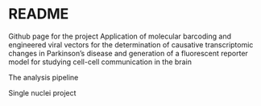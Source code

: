 # README
Github page for the project Application of molecular barcoding and engineered viral vectors for the determination of causative transcriptomic changes in Parkinson’s disease and generation of a fluorescent reporter model for studying cell-cell communication in the brain

The analysis pipeline 

Single nuclei project


